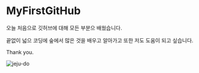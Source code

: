 # MyFirstGitHub

오늘 처음으로 깃허브에 대해 모든 부분으 배웠습니다.

끝없이 넓으 코딩에 숲에서 많은 것을 배우고 알아가고 또한 저도 도움이 되고 싶습니다.

Thank you.

![jeju-do](https://github.com/worldwideinfluencepeople/MyFirstGitHub/blob/main/images/IMG_0091.JPG?raw=true)
